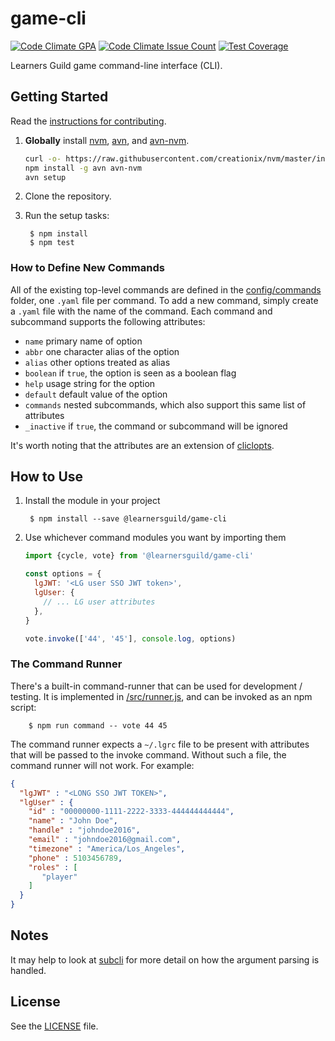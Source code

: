 # game-cli

[![Code Climate GPA](https://codeclimate.com/repos/579a59533f9350008b001b86/badges/204a213385078563eb5d/gpa.svg)](https://codeclimate.com/repos/579a59533f9350008b001b86/feed)
[![Code Climate Issue Count](https://codeclimate.com/repos/579a59533f9350008b001b86/badges/204a213385078563eb5d/issue_count.svg)](https://codeclimate.com/repos/579a59533f9350008b001b86/feed)
[![Test Coverage](https://codeclimate.com/repos/579a59533f9350008b001b86/badges/204a213385078563eb5d/coverage.svg)](https://codeclimate.com/repos/579a59533f9350008b001b86/coverage)

Learners Guild game command-line interface (CLI).


## Getting Started

Read the [instructions for contributing](./CONTRIBUTING.md).

1. **Globally** install [nvm][nvm], [avn][avn], and [avn-nvm][avn-nvm].

    ```bash
    curl -o- https://raw.githubusercontent.com/creationix/nvm/master/install.sh | bash
    npm install -g avn avn-nvm
    avn setup
    ```

2. Clone the repository.

3. Run the setup tasks:

        $ npm install
        $ npm test

### How to Define New Commands

All of the existing top-level commands are defined in the [config/commands](config/commands) folder, one `.yaml` file per command. To add a new command, simply create a `.yaml` file with the name of the command. Each command and subcommand supports the following attributes:

- `name` primary name of option
- `abbr` one character alias of the option
- `alias` other options treated as alias
- `boolean` if `true`, the option is seen as a boolean flag
- `help` usage string for the option
- `default` default value of the option
- `commands` nested subcommands, which also support this same list of attributes
- `_inactive` if `true`, the command or subcommand will be ignored

It's worth noting that the attributes are an extension of [cliclopts][cliclopts].

## How to Use

1. Install the module in your project

        $ npm install --save @learnersguild/game-cli

2. Use whichever command modules you want by importing them

      ```javascript
      import {cycle, vote} from '@learnersguild/game-cli'

      const options = {
        lgJWT: '<LG user SSO JWT token>',
        lgUser: {
          // ... LG user attributes
        },
      }

      vote.invoke(['44', '45'], console.log, options)
      ```

### The Command Runner

There's a built-in command-runner that can be used for development / testing. It is implemented in [/src/runner.js](/src/runner.js), and can be invoked as an npm script:

        $ npm run command -- vote 44 45

The command runner expects a `~/.lgrc` file to be present with attributes that will be passed to the invoke command. Without such a file, the command runner will not work. For example:

```json
{
  "lgJWT" : "<LONG SSO JWT TOKEN>",
  "lgUser" : {
    "id" : "00000000-1111-2222-3333-444444444444",
    "name" : "John Doe",
    "handle" : "johndoe2016",
    "email" : "johndoe2016@gmail.com",
    "timezone" : "America/Los_Angeles",
    "phone" : 5103456789,
    "roles" : [
       "player"
    ]
  }
}
```


## Notes

It may help to look at [subcli][subcli] for more detail on how the argument parsing is handled.

## License

See the [LICENSE](./LICENSE) file.


[subcli]: https://github.com/LearnersGuild/subcli
[cliclopts]: https://github.com/finnp/cliclopts
[nvm]: https://github.com/creationix/nvm
[avn]: https://github.com/wbyoung/avn
[avn-nvm]: https://github.com/wbyoung/avn-nvm
